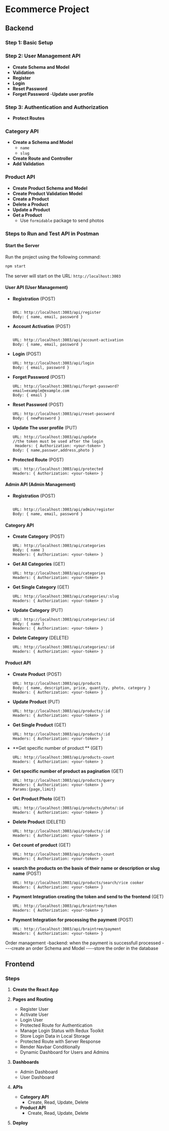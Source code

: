 # Ecommerce Project

## Backend

### Step 1: Basic Setup

### Step 2: User Management API

- **Create Schema and Model**
- **Validation**
- **Register**
- **Login**
- **Reset Password**
- **Forget Password** -**Update user profile**

### Step 3: Authentication and Authorization

- **Protect Routes**

### Category API

- **Create a Schema and Model**
  - `name`
  - `slug`
- **Create Route and Controller**
- **Add Validation**

### Product API

- **Create Product Schema and Model**
- **Create Product Validation Model**
- **Create a Product**
- **Delete a Product**
- **Update a Product**
- **Get a Product**
  - Use `formidable` package to send photos

### Steps to Run and Test API in Postman

#### Start the Server

Run the project using the following command:

```bash
npm start
```

The server will start on the URL: `http://localhost:3003`

#### User API (User Management)

- **Registration** (POST)

  ```

  URL: http://localhost:3003/api/register
  Body: { name, email, password }
  ```

- **Account Activation** (POST)

  ```

  URL: http://localhost:3003/api/account-activation
  Body: { name, email, password }
  ```

- **Login** (POST)

  ```
  URL: http://localhost:3003/api/login
  Body: { email, password }
  ```

- **Forget Password** (POST)

  ```
  URL: http://localhost:3003/api/forget-password?email=example@example.com
  Body: { email }
  ```

- **Reset Password** (POST)

  ```
  URL: http://localhost:3003/api/reset-password
  Body: { newPassword }
  ```

- **Update The user profile** (PUT)

  ```
  URL: http://localhost:3003/api/update
  //the token must be used after the login
   Headers: { Authorization: <your-token> }
  Body: { name,passwor,address,photo }
  ```









- **Protected Route** (POST)
  ```
  URL: http://localhost:3003/api/protected
  Headers: { Authorization: <your-token> }
  ```


#### Admin API (Admin Management)

- **Registration** (POST)

  ```

  URL: http://localhost:3003/api/admin/register
  Body: { name, email, password }
  ```













#### Category API

- **Create Category** (POST)

  ```
  URL: http://localhost:3003/api/categories
  Body: { name }
  Headers: { Authorization: <your-token> }
  ```

- **Get All Categories** (GET)

  ```
  URL: http://localhost:3003/api/categories
  Headers: { Authorization: <your-token> }
  ```

- **Get Single Category** (GET)

  ```
  URL: http://localhost:3003/api/categories/:slug
  Headers: { Authorization: <your-token> }
  ```

- **Update Category** (PUT)

  ```
  URL: http://localhost:3003/api/categories/:id
  Body: { name }
  Headers: { Authorization: <your-token> }
  ```

- **Delete Category** (DELETE)
  ```
  URL: http://localhost:3003/api/categories/:id
  Headers: { Authorization: <your-token> }
  ```

#### Product API

- **Create Product** (POST)

  ```
  URL: http://localhost:3003/api/products
  Body: { name, description, price, quantity, photo, category }
  Headers: { Authorization: <your-token> }
  ```

- **Update Product** (PUT)

  ```
  URL: http://localhost:3003/api/products/:id
  Headers: { Authorization: <your-token> }
  ```

- **Get Single Product** (GET)

  ```
  URL: http://localhost:3003/api/products/:id
  Headers: { Authorization: <your-token> }
  ```

- **Get specific number of product ** (GET)

  ```
  URL: http://localhost:3003/api/products-count
  Headers: { Authorization: <your-token> }
  ```

- **Get specific number of product as pagination** (GET)

  ```
  URL: http://localhost:3003/api/products/query
  Headers: { Authorization: <your-token> }
  Params:{page,limit}
  ```

- **Get Product Photo** (GET)

  ```
  URL: http://localhost:3003/api/products/photo/:id
  Headers: { Authorization: <your-token> }
  ```

- **Delete Product** (DELETE)

  ```
  URL: http://localhost:3003/api/products/:id
  Headers: { Authorization: <your-token> }
  ```

- **Get count of product** (GET)
  ```
  URL: http://localhost:3003/api/products-count
  Headers: { Authorization: <your-token> }
  ```
- **search the products on the basis of their name or description or slug name** (POST)

  ```
  URL: http://localhost:3003/api/products/search/rice cooker
  Headers: { Authorization: <your-token> }
  ```

- **Payment Integration creating the token and send to the frontend** (GET)

  ```
  URL: http://localhost:3003/api/braintree/token
  Headers: { Authorization: <your-token> }
  ```

- **Payment Integration for processing the payment** (POST)
  ```
  URL: http://localhost:3003/api/braintree/payment
  Headers: { Authorization: <your-token> }
  ```

Order management
-backend: when the payment is successfull processed
----create an order Schema and Model
----store the order in the database

## Frontend

### Steps

1. **Create the React App**

2. **Pages and Routing**

   - Register User
   - Activate User
   - Login User
   - Protected Route for Authentication
   - Manage Login Status with Redux Toolkit
   - Store Login Data in Local Storage
   - Protected Route with Server Response
   - Render Navbar Conditionally
   - Dynamic Dashboard for Users and Admins

3. **Dashboards**

   - Admin Dashboard
   - User Dashboard

4. **APIs**

   - **Category API**
     - Create, Read, Update, Delete
   - **Product API**
     - Create, Read, Update, Delete

5. **Deploy**
